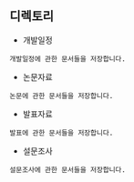 ## 디렉토리
* 개발일정
```
개발일정에 관한 문서들을 저장합니다.
```

* 논문자료
```
논문에 관한 문서들을 저장합니다.
```

* 발표자료
```
발표에 관한 문서들을 저장합니다.
```

* 설문조사
```
설문조사에 관한 문서들을 저장합니다.
```